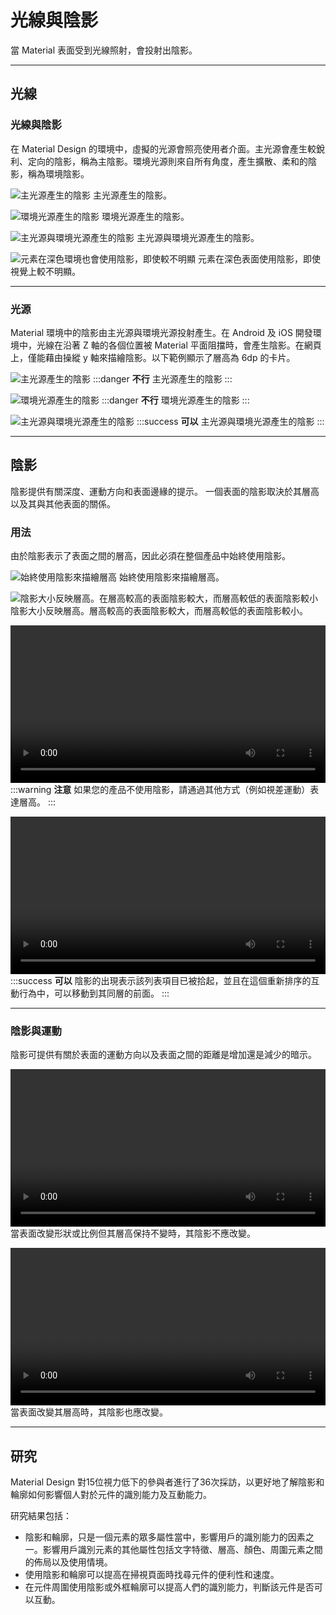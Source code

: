 # 光線與陰影

當 Material 表面受到光線照射，會投射出陰影。

---

## 光線

### 光線與陰影

在 Material Design 的環境中，虛擬的光源會照亮使用者介面。主光源會產生較銳利、定向的陰影，稱為主陰影。環境光源則來自所有角度，產生擴散、柔和的陰影，稱為環境陰影。

![主光源產生的陰影](https://lh3.googleusercontent.com/cuArKKQgH64vrVtgkSyMiAI5RTqL6heaKPT6ScndZ1qiU8t_RFTA_J-NOguGhio-75TY9jYijIgywDlx8okS39nGfSVo8SIdxfikKz8=w1064-v0)
主光源產生的陰影。

![環境光源產生的陰影](https://lh3.googleusercontent.com/T-92sY5xjLMpMfM22hBGcUMaGSuqtnLoHJWmS1_7U5qwrETj339D-crFIwERN47WsfqajVXWzQB3q_aq8BPpage9dCXRRdBUlIFVQQ=w1064-v0)
環境光源產生的陰影。

![主光源與環境光源產生的陰影](https://lh3.googleusercontent.com/80Oy2v7zErOUmJbGCp-W8DdQUmOOF4dRI11Mz7V4Rio-Dv_E_cpZo2EbHO6EkUN19sITzVbvxsX21s20Ih6gpbp6Rs-TKugiqGH1YTo=w1064-v0)
主光源與環境光源產生的陰影。

![元素在深色環境也會使用陰影，即使較不明顯](https://lh3.googleusercontent.com/Xfcn1toINWeolhHLD8Tlfxtfq3TEkujsXYB7qrM06tl0m34JvXdmak1wmVW-AfRXdtmgUTjqRZQ0i_6E2NrY8U1t5YkmSBwsdsmqZu0=w1064-v0)
元素在深色表面使用陰影，即使視覺上較不明顯。

---

### 光源

Material 環境中的陰影由主光源與環境光源投射產生。在 Android 及 iOS 開發環境中，光線在沿著 Z 軸的各個位置被 Material 平面阻擋時，會產生陰影。在網頁上，僅能藉由操縱 y 軸來描繪陰影。以下範例顯示了層高為 6dp 的卡片。

![主光源產生的陰影](https://lh3.googleusercontent.com/ZTiXsXY2gZarUOUhibnCSBZhLo_CLRY0b-2cxAddw0vqFcxiEqRhchAs0DSH63Rx_0IX_DiTvinmOFhsl2fYa8F6OX3iV1en_3L98g=w1064-v0)
:::danger
**不行**
主光源產生的陰影
:::

![環境光源產生的陰影](https://lh3.googleusercontent.com/X8foa5lJrWUFmWUpGOjJnrPovBEbcEnJl5l7no185n_iK75CMVmpttZYkTyfG95w_j3nM-sippJUH9GfQ1059nxqAtKkKpQBSNHj=w1064-v0)
:::danger
**不行**
環境光源產生的陰影
:::

![主光源與環境光源產生的陰影](https://lh3.googleusercontent.com/rZkPi0lJSr5wQoyxq9qIR2AuIjTM2PBhGOMyYS-xxdds6xI8MTfN7mffWcTMP7KK5UO9iLvvDq202nZOyKDOY5YNcaH2QX8z0UqIiQ=w1064-v0)
:::success
**可以**
主光源與環境光源產生的陰影
:::

---

## 陰影

陰影提供有關深度、運動方向和表面邊緣的提示。
一個表面的陰影取決於其層高以及其與其他表面的關係。

### 用法

由於陰影表示了表面之間的層高，因此必須在整個產品中始終使用陰影。

![始終使用陰影來描繪層高](https://lh3.googleusercontent.com/Z_w9qoYUqgQ80i9QGTypmtvQI8JF4I3mMBaEmSaWchlB4ujGFyro6dtQT4DDObQhv9iaNkiKWhjgF-CU5YnKFrWYAvFU3dwh-yXU8w=w1064-v0)
始終使用陰影來描繪層高。

![陰影大小反映層高。在層高較高的表面陰影較大，而層高較低的表面陰影較小](https://lh3.googleusercontent.com/5XXOCGpsdv-Wp8EXjNQ7vqtC0X7-6W5O1QSeZFsKzkWt6ouNtZ0gxE05wEDhVdESGUND4Fov_55-G3nMu01Mb2ob9rjCw3weBe1E0w=w1064-v0)
陰影大小反映層高。層高較高的表面陰影較大，而層高較低的表面陰影較小。

<video src="https://kstatic.googleusercontent.com/files/e05b265bd4a6e93b2abe4677cb5e5f880a4369e693c3a6acbb322a17e8f625a04ab1b5333ede48409af8023c1430b87616521facabd24b5ff224930101e4d1af" width="100%" controls=""></video>
:::warning
**注意**
如果您的產品不使用陰影，請通過其他方式（例如視差運動）表達層高。
:::

<video src="https://kstatic.googleusercontent.com/files/a6cd285c4e62baf153138506f25b9772a90ec8991435ac7473f86296c57b1c1fc55ddca876f3d5759b0a4fd523760e1d73ffec8df456d3ba61a8c388ad733193" width="100%" controls=""></video>
:::success
**可以**
陰影的出現表示該列表項目已被拾起，並且在這個重新排序的互動行為中，可以移動到其同層的前面。
:::

---

### 陰影與運動

陰影可提供有關於表面的運動方向以及表面之間的距離是增加還是減少的暗示。

<video src="https://kstatic.googleusercontent.com/files/45463b91d9a7f8b67e1f98c34dec83a08c137113b98e3dcd5ff2978081eb7a435ca64f46694a98555b4fdcb6f5704f3affd293354f36935ae647f34ea35ae8bd" width="100%" controls=""></video>
當表面改變形狀或比例但其層高保持不變時，其陰影不應改變。

<video src="https://kstatic.googleusercontent.com/files/ab0f445d512c8264f6ae3b0eec4989ecbe971aa75ec320fe5fb3ca86cbbb95f4c6f4c83dcd2611991773163e797a460743068dabb0152fee2ff633a37098acf5" width="100%" controls=""></video>
當表面改變其層高時，其陰影也應改變。

---

## 研究

Material Design 對15位視力低下的參與者進行了36次採訪，以更好地了解陰影和輪廓如何影響個人對於元件的識別能力及互動能力。

研究結果包括：
- 陰影和輪廓，只是一個元素的眾多屬性當中，影響用戶的識別能力的因素之一。影響用戶識別元素的其他屬性包括文字特徵、層高、顏色、周圍元素之間的佈局以及使用情境。
- 使用陰影和輪廓可以提高在掃視頁面時找尋元件的便利性和速度。
- 在元件周圍使用陰影或外框輪廓可以提高人們的識別能力，判斷該元件是否可以互動。